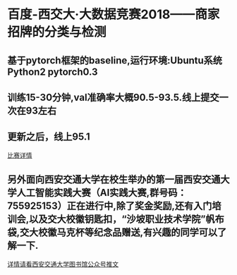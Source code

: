 百度-西交大·大数据竞赛2018——商家招牌的分类与检测
=========================================
基于pytorch框架的baseline,运行环境:Ubuntu系统 Python2 pytorch0.3
-------------------------------------------------------------
训练15-30分钟,val准确率大概90.5-93.5.线上提交一次在93左右
----------------------------------------------------------------------------------
更新之后，线上95.1
----------------------------------------------------------------------------------
[比赛详情](http://dianshi.baidu.com/gemstone/competitions/detail?raceId=17)

另外面向西安交通大学在校生举办的第一届西安交通大学人工智能实践大赛（AI实践大赛,群号码：755925153）正在进行中,除了奖金奖励,还有入门培训会,以及交大校徽钥匙扣，“沙坡职业技术学院”帆布袋,交大校徽马克杯等纪念品赠送,有兴趣的同学可以了解一下.
-----------------------------------------------------------------------
[详情请看西安交通大学图书馆公众号推文](https://mp.weixin.qq.com/s?__biz=MjM5NTg3MzI0Mw==&mid=2652848539&idx=1&sn=4a9f295c8164e4cb5da6983ea309ca67&chksm=bd1a092f8a6d8039c35574d778dc44c74c64dbe616aeb33438ec6622324bd55faf700a1310c2&mpshare=1&scene=1&srcid=0502KfSIhXfGDLHsUViAuslj&pass_ticket=5zMXwPoYNK%2FyREdfSH%2Bz5xuDtoyjNkiJihUXz%2FgNqyq9sqwmcTSczejhoa8byIzN#rd)  
